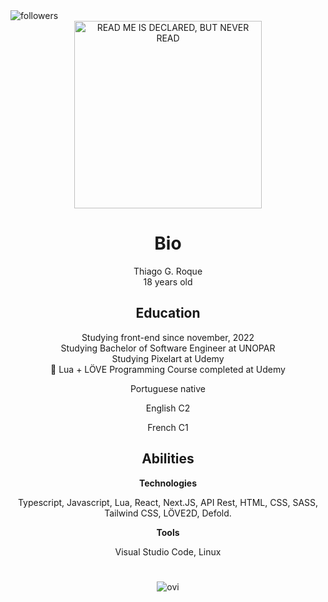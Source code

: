 <img alt="followers" title="Follow me on Github" src="https://img.shields.io/github/followers/azbito?color=236ad3&style=for-the-badge&logo=github&label=Follow"/>

<div align="center">
  
<img src="https://user-images.githubusercontent.com/101950809/234441865-381eaf62-d8d1-4252-9286-b9ff4e9bc5b0.png" alt="READ ME IS DECLARED, BUT NEVER READ" width="300"/>

# Bio

<link rel="stylesheet" href="https://cdn.jsdelivr.net/gh/devicons/devicon@v2.15.1/devicon.min.css">
Thiago G. Roque
<br />
18 years old

## Education

Studying front-end since november, 2022
<br />
Studying Bachelor of Software Engineer at UNOPAR 
<br />
Studying Pixelart at Udemy
<br />
📜 Lua + LÖVE Programming Course completed at Udemy

  <p>Portuguese native</p>
  <p>English C2</p>
  <p>French C1</p>
  
## Abilities
<div>
  <strong>Technologies</strong>
  <p>Typescript, Javascript, Lua, React, Next.JS, API Rest, HTML, CSS, SASS, Tailwind CSS, LÖVE2D, Defold.</p>
  <strong>Tools</strong>
  <p>Visual Studio Code, Linux</p>
</div>
  
#
  
<div>
<img src="https://github-readme-stats.vercel.app/api/top-langs?username=azbito&show_icons=true&locale=en&layout=compact&theme=tokyonight" alt="ovi" />
</div>

</div>
